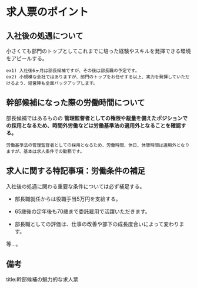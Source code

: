 

# 求人票のポイント



## 入社後の処遇について

小さくても部門のトップとしてこれまでに培った経験やスキルを発揮できる環境をアピールする。

```
ex1) 入社後6ヶ月は部長候補ですが、その後は部長職の予定です。
ex2) 小規模な会社ではありますが、部門のトップをお任せする以上、実力を発揮していただけるよう、経営陣も全面バックアップします。
```

## 幹部候補になった際の労働時間について

部長候補ではあるものの **管理監督者としての権限や裁量を備えたポジションでの採用となるため、時間外労働などは労働基準法の適用外となることを確認する。**

```
労働基準法の管理監督者としての採用となるため、労働時間、休日、休憩時間は適用外となりますが、基本は求人条件での勤務です。
```

## 求人に関する特記事項：労働条件の補足

入社後の処遇に関わる重要な条件については必ず補足する。

- 部長職就任からは役職手当5万円を支給する。

- 65歳後の定年後も70歳まで委託雇用で活躍いただきます。

- 部長職としての評価は、仕事の改善や部下の成長度合いによって変わります。

等...。





## 備考

title:幹部候補の魅力的な求人票






